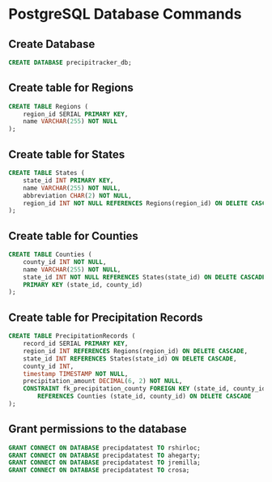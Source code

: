 # PostgreSQL Database Commands

## Create Database

```sql
CREATE DATABASE precipitracker_db;
```

## Create table for Regions

```sql
CREATE TABLE Regions (
    region_id SERIAL PRIMARY KEY,
    name VARCHAR(255) NOT NULL
);
```

## Create table for States

```sql
CREATE TABLE States (
    state_id INT PRIMARY KEY,
    name VARCHAR(255) NOT NULL,
    abbreviation CHAR(2) NOT NULL,
    region_id INT NOT NULL REFERENCES Regions(region_id) ON DELETE CASCADE
);
```

## Create table for Counties

```sql
CREATE TABLE Counties (
    county_id INT NOT NULL,
    name VARCHAR(255) NOT NULL,
    state_id INT NOT NULL REFERENCES States(state_id) ON DELETE CASCADE,
    PRIMARY KEY (state_id, county_id)
);
```

## Create table for Precipitation Records

```sql
CREATE TABLE PrecipitationRecords (
    record_id SERIAL PRIMARY KEY,
    region_id INT REFERENCES Regions(region_id) ON DELETE CASCADE,
    state_id INT REFERENCES States(state_id) ON DELETE CASCADE,
    county_id INT,
    timestamp TIMESTAMP NOT NULL,
    precipitation_amount DECIMAL(6, 2) NOT NULL,
    CONSTRAINT fk_precipitation_county FOREIGN KEY (state_id, county_id)
        REFERENCES Counties (state_id, county_id) ON DELETE CASCADE
);

```

## Grant permissions to the database
```sql
GRANT CONNECT ON DATABASE precipdatatest TO rshirloc;
GRANT CONNECT ON DATABASE precipdatatest TO ahegarty;
GRANT CONNECT ON DATABASE precipdatatest TO jremilla;
GRANT CONNECT ON DATABASE precipdatatest TO crosa;
```

